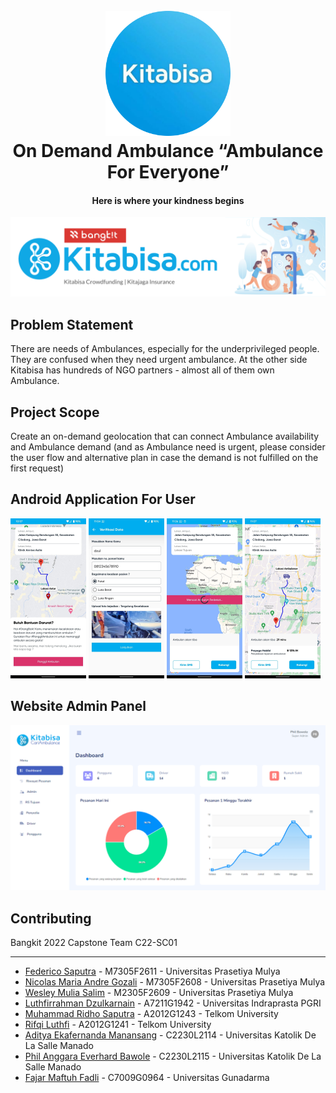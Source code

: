 <h1 align="center">
  <br>
  <a href="#"><img src="https://raw.githubusercontent.com/Kitabisa-On-demand-Ambulance/.github/71ca16a11a3b323c797e4ff892590b911131c00c/profile/img/kitabisalogo.svg" alt="Markdownify" width="200"></a>
  <br>
  On Demand Ambulance “Ambulance For Everyone”
  <br>
</h1>

<h4 align="center">Here is where your kindness begins</h4>

<img src="https://raw.githubusercontent.com/Kitabisa-On-demand-Ambulance/.github/f7ea495b05352eb9ede13e2687af7e2b530f712f/profile/img/banner.svg"></img>

## Problem Statement
There are needs of Ambulances, especially for the underprivileged people. They are confused when they need urgent ambulance. At the other side Kitabisa has hundreds of NGO partners - almost all of them own Ambulance.

## Project Scope
Create an on-demand geolocation that can connect Ambulance availability and Ambulance demand
(and as Ambulance need is urgent, please consider the user flow and alternative plan in case the demand is not fulfilled on the first request)

## Android Application For User
<img src="https://raw.githubusercontent.com/Kitabisa-On-demand-Ambulance/.github/main/profile/img/user-mb-1.png" width="24%"></img>
<img src="https://raw.githubusercontent.com/Kitabisa-On-demand-Ambulance/.github/main/profile/img/user-mb-2.png" width="24%"></img>
<img src="https://raw.githubusercontent.com/Kitabisa-On-demand-Ambulance/.github/main/profile/img/user-mb-3.png" width="24%"></img>
<img src="https://raw.githubusercontent.com/Kitabisa-On-demand-Ambulance/.github/main/profile/img/user-mb-4.png" width="24%"></img>

## Website Admin Panel
<img src="https://raw.githubusercontent.com/Kitabisa-On-demand-Ambulance/.github/main/profile/img/admin-panel-1.png"></img>

## Contributing

Bangkit 2022 Capstone Team C22-SC01
- - -
- [Federico Saputra](https://www.linkedin.com) - M7305F2611 - Universitas Prasetiya Mulya
- [Nicolas Maria Andre Gozali]() - M7305F2608 -  Universitas Prasetiya Mulya
- [Wesley Mulia Salim]() - M2305F2609 - Universitas Prasetiya Mulya
- [Luthfirrahman Dzulkarnain](https://www.linkedin.com) - A7211G1942 - Universitas Indraprasta PGRI
- [Muhammad Ridho Saputra](https://www.linkedin.com) - A2012G1243 - Telkom University
- [Rifqi Luthfi](https://www.linkedin.com) - A2012G1241 - Telkom University
- [Aditya Ekafernanda Manansang](https://www.linkedin.com) - C2230L2114 - Universitas Katolik De La Salle Manado
- [Phil Anggara Everhard Bawole](https://www.linkedin.com) - C2230L2115 - Universitas Katolik De La Salle Manado
- [Fajar Maftuh Fadli](https://www.linkedin.com) - C7009G0964 - Universitas Gunadarma
